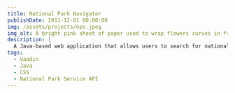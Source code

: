 ```yaml
---
title: National Park Navigator
publishDate: 2011-12-01 00:00:00
img: /assets/projects/nps.jpeg
img_alt: A bright pink sheet of paper used to wrap flowers curves in front of rich blue background
description: |
  A Java-based web application that allows users to search for national parks by state and view information about the activities each park.
tags:
  - Vaadin
  - Java
  - CSS
  - National Park Service API
---
```

